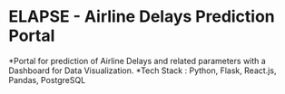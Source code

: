 # ELAPSE - Airline Delays Prediction Portal

*Portal for prediction of Airline Delays and related parameters with a Dashboard for Data Visualization.
*Tech Stack : Python, Flask, React.js, Pandas, PostgreSQL

